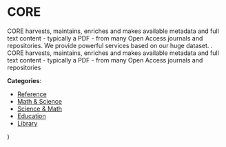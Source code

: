 # CORE


CORE harvests, maintains, enriches and makes available metadata and full text
content - typically a PDF - from many Open Access journals and repositories. We provide powerful services based on our huge dataset. 
.  CORE harvests, maintains, enriches and makes available metadata and full text
content - typically a PDF - from many Open Access journals and repositories



**Categories**:
- [Reference](https://github.com/apis-list/apis-list#reference)
- [Math & Science](https://github.com/apis-list/apis-list#math-and-science)
- [Science & Math](https://github.com/apis-list/apis-list#science-and-math)
- [Education](https://github.com/apis-list/apis-list#education)
- [Library](https://github.com/apis-list/apis-list#library)



)



